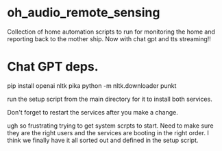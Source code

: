 # oh_audio_remote_sensing
Collection of home automation scripts to run for monitoring the home and reporting back to the mother ship.
Now with chat gpt and tts streaming!!

# Chat GPT deps.
pip install openai nltk pika
python -m nltk.downloader punkt


run the setup script from the main directory for it to install both services.


Don't forget to restart the services after you make a change.

ugh so frustrating trying to get system scrpts to start.  Need to make sure they are the right users and the services are booting in the right order.
I think we finally have it all sorted out and defined in the setup script.
